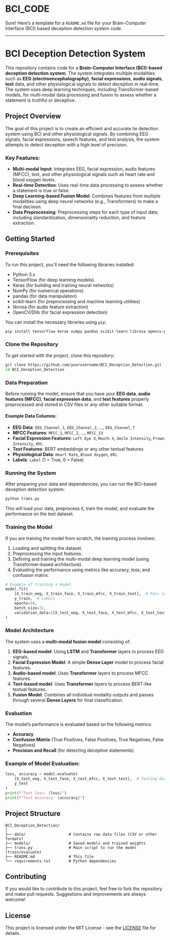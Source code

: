# BCI_CODE
Sure! Here’s a template for a `README.md` file for your Brain-Computer Interface (BCI) based deception detection system code.

---

# BCI Deception Detection System

This repository contains code for a **Brain-Computer Interface (BCI)-based deception detection system**. The system integrates multiple modalities such as **EEG (electroencephalography)**, **facial expressions**, **audio signals**, **text** data, and other physiological signals to detect deception in real-time. The system uses deep learning techniques, including Transformer-based models, for multi-modal data processing and fusion to assess whether a statement is truthful or deceptive.

## Project Overview

The goal of this project is to create an efficient and accurate lie detection system using BCI and other physiological signals. By combining EEG signals, facial expressions, speech features, and text analysis, the system attempts to detect deception with a high level of precision.

### Key Features:

* **Multi-modal Input**: Integrates EEG, facial expression, audio features (MFCC), text, and other physiological signals such as heart rate and blood oxygen levels.
* **Real-time Detection**: Uses real-time data processing to assess whether a statement is true or false.
* **Deep Learning-based Fusion Model**: Combines features from multiple modalities using deep neural networks (e.g., Transformers) to make a final decision.
* **Data Preprocessing**: Preprocessing steps for each type of input data, including standardization, dimensionality reduction, and feature extraction.

## Getting Started

### Prerequisites

To run this project, you'll need the following libraries installed:

* Python 3.x
* TensorFlow (for deep learning models)
* Keras (for building and training neural networks)
* NumPy (for numerical operations)
* pandas (for data manipulation)
* scikit-learn (for preprocessing and machine learning utilities)
* librosa (for audio feature extraction)
* OpenCV/Dlib (for facial expression detection)

You can install the necessary libraries using `pip`:

```bash
pip install tensorflow keras numpy pandas scikit-learn librosa opencv-python dlib
```

### Clone the Repository

To get started with the project, clone this repository:

```bash
git clone https://github.com/yourusername/BCI_Deception_Detection.git
cd BCI_Deception_Detection
```

### Data Preparation

Before running the model, ensure that you have your **EEG data**, **audio features (MFCC)**, **facial expression data**, and **text features** properly preprocessed and stored in CSV files or any other suitable format.

#### Example Data Columns:

* **EEG Data**: `EEG_Channel_1`, `EEG_Channel_2`, ..., `EEG_Channel_7`
* **MFCC Features**: `MFCC_1`, `MFCC_2`, ..., `MFCC_13`
* **Facial Expression Features**: `Left Eye X`, `Mouth X`, `Smile Intensity`, `Frown Intensity`, etc.
* **Text Features**: BERT embeddings or any other textual features
* **Physiological Data**: `Heart Rate`, `Blood Oxygen`, etc.
* **Labels**: `Label` (1 = True, 0 = False)

### Running the System

After preparing your data and dependencies, you can run the BCI-based deception detection system:

```bash
python trans.py
```

This will load your data, preprocess it, train the model, and evaluate the performance on the test dataset.

### Training the Model

If you are training the model from scratch, the training process involves:

1. Loading and splitting the dataset.
2. Preprocessing the input features.
3. Defining and training the multi-modal deep learning model (using Transformer-based architecture).
4. Evaluating the performance using metrics like accuracy, loss, and confusion matrix.

```python
# Example of training a model
model.fit(
    [X_train_eeg, X_train_face, X_train_mfcc, X_train_text],  # Pass in feature arrays
    y_train,  # Labels
    epochs=50,
    batch_size=32,
    validation_data=([X_test_eeg, X_test_face, X_test_mfcc, X_test_text], y_test)  # Validation data
)
```

### Model Architecture

The system uses a **multi-modal fusion model** consisting of:

1. **EEG-based model**: Using **LSTM** and **Transformer** layers to process EEG signals.
2. **Facial Expression Model**: A simple **Dense Layer** model to process facial features.
3. **Audio-based model**: Uses **Transformer** layers to process MFCC features.
4. **Text-based model**: Uses **Transformer** layers to process BERT-like textual features.
5. **Fusion Model**: Combines all individual modality outputs and passes through several **Dense Layers** for final classification.

### Evaluation

The model’s performance is evaluated based on the following metrics:

* **Accuracy**
* **Confusion Matrix** (True Positives, False Positives, True Negatives, False Negatives)
* **Precision and Recall** (for detecting deceptive statements)

### Example of Model Evaluation:

```python
loss, accuracy = model.evaluate(
    [X_test_eeg, X_test_face, X_test_mfcc, X_test_text],  # Testing data
    y_test
)
print(f"Test loss: {loss}")
print(f"Test accuracy: {accuracy}")
```

## Project Structure

```plaintext
BCI_Deception_Detection/
│
├── data/                   # Contains raw data files (CSV or other formats)
├── models/                 # Saved models and trained weights
├── trans.py                # Main script to run the model (train/evaluate)
├── README.md               # This file
└── requirements.txt        # Python dependencies
```

## Contributing

If you would like to contribute to this project, feel free to fork the repository and make pull requests. Suggestions and improvements are always welcome!

## License

This project is licensed under the MIT License - see the [LICENSE](LICENSE) file for details.

